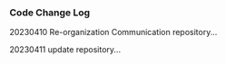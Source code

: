 ### Code Change Log

<p>20230410 Re-organization Communication repository...</p>
<p>20230411 update repository...</p>

